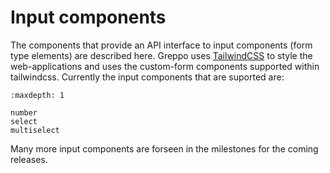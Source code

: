 # Input components

The components that provide an API interface to input components (form type elements) are described here. Greppo uses [TailwindCSS](https://tailwindcss.com/) to style the web-applications and uses the custom-form components supported within tailwindcss. Currently the input components that are suported are:

```{toctree}
:maxdepth: 1

number
select
multiselect
```

Many more input components are forseen in the milestones for the coming releases.
